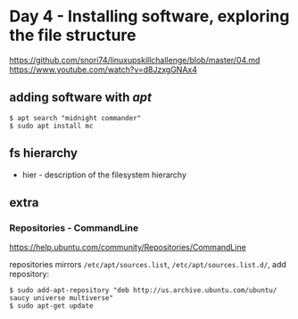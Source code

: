 # Day 4 - Installing software, exploring the file structure

https://github.com/snori74/linuxupskillchallenge/blob/master/04.md  
https://www.youtube.com/watch?v=d8JzxgGNAx4  

## adding software with _apt_

```shell
$ apt search "midnight commander"
$ sudo apt install mc
```

## fs hierarchy
- hier - description of the filesystem hierarchy

## extra


###  Repositories - CommandLine
https://help.ubuntu.com/community/Repositories/CommandLine

repositories mirrors `/etc/apt/sources.list`, `/etc/apt/sources.list.d/`, 
add repository:
```shell
$ sudo add-apt-repository "deb http://us.archive.ubuntu.com/ubuntu/ saucy universe multiverse"
$ sudo apt-get update
```